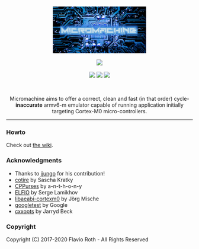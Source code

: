 
<p align="center">
  <img width="50%" src="docs/images/micromachine-logo.png" />
</p>

<p align="center">
    <img src="https://img.shields.io/github/workflow/status/flavioroth/micromachine/MicroMachine CI?style=for-the-badge" />
</p>

<p align="center">
    <img src="https://img.shields.io/github/last-commit/flavioroth/micromachine?style=for-the-badge" />
    <img src="https://img.shields.io/github/commit-activity/w/flavioroth/micromachine?style=for-the-badge" />
    <img src="https://img.shields.io/github/contributors/flavioroth/micromachine?style=for-the-badge" />
</p>

<br/>

<p align="center">
Micromachine aims to offer a correct, clean and fast (in that order) cycle-<b>inaccurate</b> armv6-m emulator capable of running application initially targeting Cortex-M0 micro-controllers.
</p>


***


### Howto

Check out [the wiki](https://github.com/flavioroth/micromachine/wiki).

### Acknowledgments
* Thanks to [jjungo](https://github.com/jjungo) for his contribution!
* [cotire](https://github.com/sakra/cotire) by Sascha Kratky
* [CPPurses](https://github.com/a-n-t-h-o-n-y/CPPurses) by a-n-t-h-o-n-y
* [ELFIO](https://github.com/serge1/ELFIO) by Serge Lamikhov
* [libaeabi-cortexm0](https://github.com/bobbl/libaeabi-cortexm0) by
  Jörg Mische
* [googletest](https://github.com/google/googletest) by Google
* [cxxopts](https://github.com/jarro2783/cxxopts) by Jarryd Beck


### Copyright
Copyright (C) 2017-2020 Flavio Roth - All Rights Reserved


